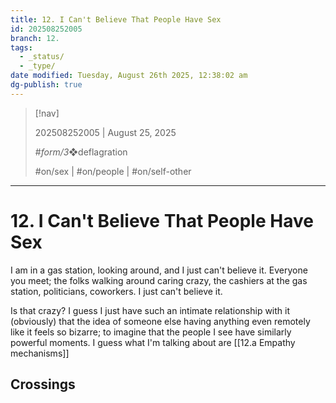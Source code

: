 ```yaml
---
title: 12. I Can't Believe That People Have Sex
id: 202508252005
branch: 12.
tags:
  - _status/
  - _type/
date modified: Tuesday, August 26th 2025, 12:38:02 am
dg-publish: true
---
```


> [!nav]
>
> 202508252005 | August 25, 2025
>
> #_form/3_❖deflagration
>
> #on/sex | #on/people | #on/self-other

---

# 12. I Can't Believe That People Have Sex

I am in a gas station, looking around, and I just can't believe it. Everyone you meet; the folks walking around caring crazy, the cashiers at the gas station, politicians, coworkers. I just can't believe it.

Is that crazy? I guess I just have such an intimate relationship with it (obviously) that the idea of someone else having anything even remotely like it feels so bizarre; to imagine that the people I see have similarly powerful moments. I guess what I'm talking about are [[12.a Empathy mechanisms]]

## Crossings
